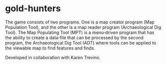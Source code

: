 # gold-hunters
The game consists of two programs. One is a map creator program (Map
Population Tool), and the other is a map reader program (Archaeological
Dig Tool). The Map Populating Tool (MPT) is a menu‐driven program that
has the ability to create a data‐file that can be processed by the
second program, the Archaeological Dig Tool (ADT) where tools can be
applied to the viewable map to find features and finds.

Developed in collaboration with Karen Trevino.

